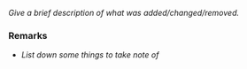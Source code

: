 _Give a brief description of what was added/changed/removed._

### Remarks

- _List down some things to take note of_
